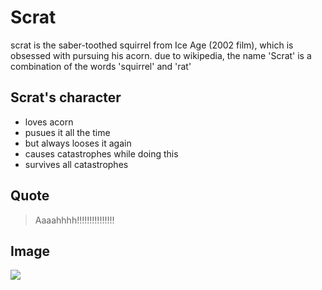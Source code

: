 # Scrat

scrat is the saber-toothed squirrel from Ice Age (2002 film), which is obsessed with pursuing his acorn.
due to wikipedia, the name 'Scrat' is a combination of the words 'squirrel' and 'rat'

## Scrat's character
* loves acorn
* pusues it all the time
* but always looses it again
* causes catastrophes while doing this
* survives all catastrophes

## Quote
> Aaaahhhh!!!!!!!!!!!!!!! 

## Image
<img src="https://vignette.wikia.nocookie.net/iceage/images/e/ec/Scrat_Ice_Age.png/revision/latest/scale-to-width-down/300?cb=20160423191114"/>
